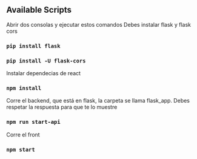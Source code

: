 ## Available Scripts

Abrir dos consolas y ejecutar estos comandos 
Debes instalar flask y flask cors
### `pip install flask`
### `pip install -U flask-cors`

Instalar dependecias de react
### `npm install`

Corre el backend, que está en flask, la carpeta se llama flask_app. Debes respetar la respuesta para que te lo muestre
### `npm run start-api`

Corre el front
### `npm start`




